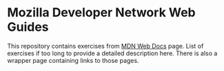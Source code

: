 # Mozilla Developer Network Web Guides

This repository contains exercises from [MDN Web Docs](https://developer.mozilla.org/en-US/docs/Learn) page. List of exercises if too long to provide a detailed description here. There is also a wrapper page containing links to those pages.